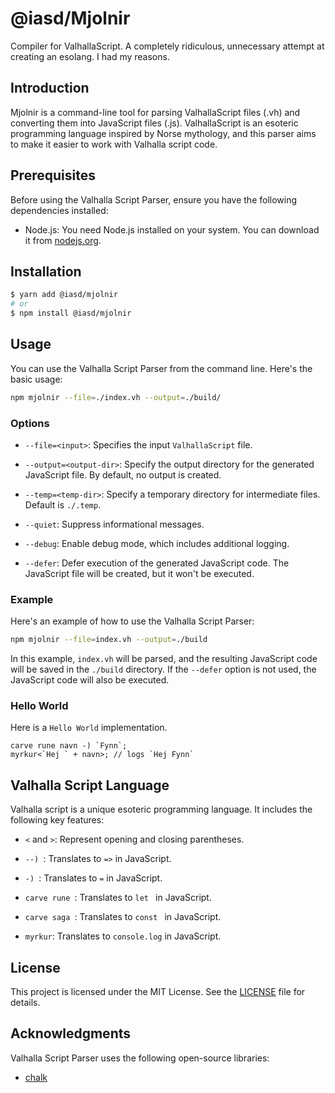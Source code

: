 <!-- @format -->

# @iasd/Mjolnir

Compiler for ValhallaScript. A completely ridiculous, unnecessary attempt at creating an esolang. I had my reasons.

## Introduction

Mjolnir is a command-line tool for parsing ValhallaScript files (.vh) and converting them into JavaScript files (.js). ValhallaScript is an esoteric programming language inspired by Norse mythology, and this parser aims to make it easier to work with Valhalla script code.

## Prerequisites

Before using the Valhalla Script Parser, ensure you have the following dependencies installed:

-   Node.js: You need Node.js installed on your system. You can download it from [nodejs.org](https://nodejs.org/).

## Installation

```bash
$ yarn add @iasd/mjolnir
# or
$ npm install @iasd/mjolnir
```

## Usage

You can use the Valhalla Script Parser from the command line. Here's the basic usage:

```bash
npm mjolnir --file=./index.vh --output=./build/
```

### Options

-   `--file=<input>`: Specifies the input `ValhallaScript` file.

-   `--output=<output-dir>`: Specify the output directory for the generated JavaScript file. By default, no output is created.

-   `--temp=<temp-dir>`: Specify a temporary directory for intermediate files. Default is `./.temp`.

-   `--quiet`: Suppress informational messages.

-   `--debug`: Enable debug mode, which includes additional logging.

-   `--defer`: Defer execution of the generated JavaScript code. The JavaScript file will be created, but it won't be executed.

### Example

Here's an example of how to use the Valhalla Script Parser:

```bash
npm mjolnir --file=index.vh --output=./build
```

In this example, `index.vh` will be parsed, and the resulting JavaScript code will be saved in the `./build` directory. If the `--defer` option is not used, the JavaScript code will also be executed.

### Hello World

Here is a `Hello World` implementation.

```vh
carve rune navn -) `Fynn`;
myrkur<`Hej ` + navn>; // logs `Hej Fynn`
```

## Valhalla Script Language

Valhalla script is a unique esoteric programming language. It includes the following key features:

-   `<` and `>`: Represent opening and closing parentheses.

-   `--) `: Translates to `=>` in JavaScript.

-   `-) `: Translates to `=` in JavaScript.

-   `carve rune `: Translates to `let ` in JavaScript.

-   `carve saga `: Translates to `const ` in JavaScript.

-   `myrkur`: Translates to `console.log` in JavaScript.

## License

This project is licensed under the MIT License. See the [LICENSE](LICENSE) file for details.

## Acknowledgments

Valhalla Script Parser uses the following open-source libraries:

-   [chalk](https://www.npmjs.com/package/chalk)
